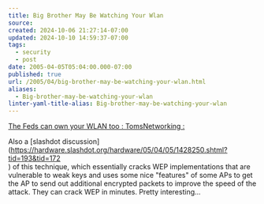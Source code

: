 ```yaml
---
title: Big Brother May Be Watching Your Wlan
source: 
created: 2024-10-06 21:27:14-07:00
updated: 2024-10-10 14:59:37-07:00
tags:
  - security
  - post
date: 2005-04-05T05:04:00.000-07:00
published: true
url: /2005/04/big-brother-may-be-watching-your-wlan.html
aliases:
  - Big-brother-may-be-watching-your-wlan
linter-yaml-title-alias: Big-brother-may-be-watching-your-wlan
---
```



[The Feds can own your WLAN too : TomsNetworking :](https://www.tomsnetworking.com/Sections-article111.php "The Feds can own your WLAN too : TomsNetworking :")  
  
Also a [slashdot discussion](https://hardware.slashdot.org/hardware/05/04/05/1428250.shtml?tid=193&tid=172<br />) of this technique, which essentially cracks WEP implementations that are vulnerable to weak keys and uses some nice "features" of some APs to get the AP to send out additional encrypted packets to improve the speed of the attack. They can crack WEP in minutes. Pretty interesting...
